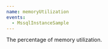 ```yaml
---
name: memoryUtilization
events:
  - MssqlInstanceSample
---
```


The percentage of memory utilization.